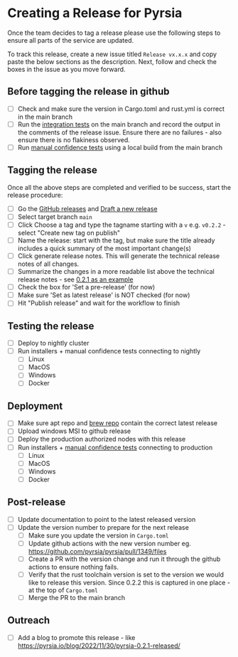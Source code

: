 # Creating a Release for Pyrsia

Once the team decides to tag a release please use the following steps to ensure all parts of the service are updated.

To track this release, create a new issue titled `Release vx.x.x` and copy paste the below sections as the description.
Next, follow and check the boxes in the issue as you move forward.

## Before tagging the release in github

- [ ] Check and make sure the version in Cargo.toml and rust.yml is correct in the main branch
- [ ] Run the [integration tests](https://github.com/pyrsia/pyrsia-integration-tests/actions) on the main branch and record the output in the comments of the release issue. Ensure there are no failures - also ensure there is no flakiness observed.
- [ ] Run [manual confidence tests](/docs/developers/prerelease_manual_tests.md) using a local build from the main branch

## Tagging the release

Once all the above steps are completed and verified to be success, start the release procedure:

- [ ] Go the [GitHub releases](https://github.com/pyrsia/pyrsia/releases) and [Draft a new release](https://github.com/pyrsia/pyrsia/releases/new)
- [ ] Select target branch `main`
- [ ] Click Choose a tag and type the tagname starting with a `v` e.g. `v0.2.2` - select "Create new tag on publish"
- [ ] Name the release: start with the tag, but make sure the title already includes a quick summary of the most important change(s)
- [ ] Click generate release notes. This will generate the technical release notes of all changes.
- [ ] Summarize the changes in a more readable list above the technical release notes - see [0.2.1 as an example](https://github.com/pyrsia/pyrsia/releases/tag/v0.2.1)
- [ ] Check the box for 'Set a pre-release' (for now)
- [ ] Make sure 'Set as latest release' is NOT checked (for now)
- [ ] Hit "Publish release" and wait for the workflow to finish

## Testing the release

- [ ] Deploy to nightly cluster
- [ ] Run installers + manual confidence tests connecting to nightly
  - [ ] Linux
  - [ ] MacOS
  - [ ] Windows
  - [ ] Docker

## Deployment

- [ ] Make sure apt repo and [brew repo](https://github.com/pyrsia/homebrew-pyrsia) contain the correct latest release
- [ ] Upload windows MSI to github release
- [ ] Deploy the production authorized nodes with this release
- [ ] Run installers + [manual confidence tests](/docs/developers/postrelease_manual_tests.md) connecting to production
  - [ ] Linux
  - [ ] MacOS
  - [ ] Windows
  - [ ] Docker

## Post-release

- [ ] Update documentation to point to the latest released version
- [ ] Update the version number to prepare for the next release
  - [ ] Make sure you update the version in `Cargo.toml`
  - [ ] Update github actions with the new version number eg. <https://github.com/pyrsia/pyrsia/pull/1349/files>
  - [ ] Create a PR with the version change and run it through the github actions to ensure nothing fails.
  - [ ] Verify that the rust toolchain version is set to the version we would like to release this version. Since 0.2.2 this is captured in one place - at the top of `Cargo.toml`
  - [ ] Merge the PR to the main branch

## Outreach

- [ ] Add a blog to promote this release - like <https://pyrsia.io/blog/2022/11/30/pyrsia-0.2.1-released/>
